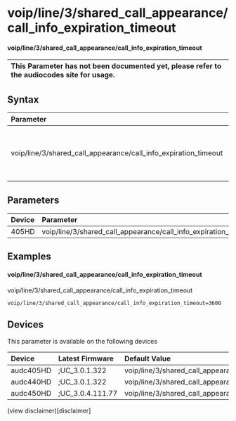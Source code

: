 ﻿---
description: voip/line/3/shared_call_appearance/call_info_expiration_timeout
search: false
---

# voip/line/3/shared_call_appearance/call_info_expiration_timeout

#### voip/line/3/shared_call_appearance/call_info_expiration_timeout


| This Parameter has not been documented yet, please refer to the audiocodes site for usage.  |
| :--- |

## Syntax
| Parameter | Syntax |
| :--- | :--- |
|voip/line/3/shared_call_appearance/call_info_expiration_timeout | {% raw %} undefined {% endraw %} |

## Parameters
|Device|Parameter|value|Description|
|:---|:---|:---|:---|
| 405HD | voip/line/3/shared_call_appearance/call_info_expiration_timeout |  |  |

## Examples
#### voip/line/3/shared_call_appearance/call_info_expiration_timeout

voip/line/3/shared_call_appearance/call_info_expiration_timeout

```
voip/line/3/shared_call_appearance/call_info_expiration_timeout=3600
```

## Devices
This parameter is available on the following devices

| Device | Latest Firmware | Default Value |
|:---|:---|:---|
| audc405HD | ;UC_3.0.1.322 | voip/line/3/shared_call_appearance/call_info_expiration_timeout=3600 
| audc440HD | ;UC_3.0.1.322 | voip/line/3/shared_call_appearance/call_info_expiration_timeout=3600 
| audc450HD | ;UC_3.0.4.111.77 | voip/line/3/shared_call_appearance/call_info_expiration_timeout=3600 

(view disclaimer)[disclaimer]
